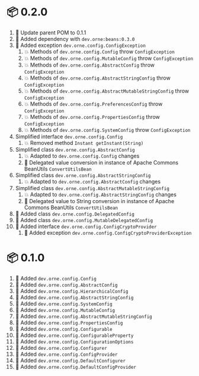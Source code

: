 # :package: 0.2.0

01. :wrench: Update parent POM to 0.1.1
01. :wrench: Added dependency with `dev.orne:beans:0.3.0`
01. :gift: Added exception `dev.orne.config.ConfigException`
    01. :boom: Methods of `dev.orne.config.Config` throw `ConfigException`
    01. :boom: Methods of `dev.orne.config.MutableConfig` throw `ConfigException`
    01. :boom: Methods of `dev.orne.config.AbstractConfig` throw `ConfigException`
    01. :boom: Methods of `dev.orne.config.AbstractStringConfig` throw `ConfigException`
    01. :boom: Methods of `dev.orne.config.AbstractMutableStringConfig` throw `ConfigException`
    01. :boom: Methods of `dev.orne.config.PreferencesConfig` throw `ConfigException`
    01. :boom: Methods of `dev.orne.config.PropertiesConfig` throw `ConfigException`
    01. :boom: Methods of `dev.orne.config.SystemConfig` throw `ConfigException`
01. Simplified interface `dev.orne.config.Config`
    01. :boom: Removed method `Instant getInstant(String)`
01. Simplified class  `dev.orne.config.AbstractConfig`
    01. :boom: Adapted to `dev.orne.config.Config` changes
    01. :gift: Delegated value conversion in instance of Apache Commons BeanUtils `ConvertUtilsBean`
01. Simplified class `dev.orne.config.AbstractStringConfig`
    01. :boom: Adapted to `dev.orne.config.AbstractConfig` changes
01. Simplified class `dev.orne.config.AbstractMutableStringConfig`
    01. :boom: Adapted to `dev.orne.config.AbstractStringConfig` changes
    01. :gift: Delegated value to String conversion in instance of Apache Commons BeanUtils `ConvertUtilsBean`
01. :gift: Added class `dev.orne.config.DelegatedConfig`
01. :gift: Added class `dev.orne.config.MutableDelegatedConfig`
01. :gift: Added interface `dev.orne.config.ConfigCryptoProvider`
    01. :gift: Added exception `dev.orne.config.ConfigCryptoProviderException`

# :package: 0.1.0

01. :gift: Added `dev.orne.config.Config`
01. :gift: Added `dev.orne.config.AbstractConfig`
01. :gift: Added `dev.orne.config.HierarchicalConfig`
01. :gift: Added `dev.orne.config.AbstractStringConfig`
01. :gift: Added `dev.orne.config.SystemConfig`
01. :gift: Added `dev.orne.config.MutableConfig`
01. :gift: Added `dev.orne.config.AbstractMutableStringConfig`
01. :gift: Added `dev.orne.config.PropertiesConfig`
01. :gift: Added `dev.orne.config.Configurable`
01. :gift: Added `dev.orne.config.ConfigurableProperty`
01. :gift: Added `dev.orne.config.ConfigurationOptions`
01. :gift: Added `dev.orne.config.Configurer`
01. :gift: Added `dev.orne.config.ConfigProvider`
01. :gift: Added `dev.orne.config.DefaultConfigurer`
01. :gift: Added `dev.orne.config.DefaultConfigProvider`
